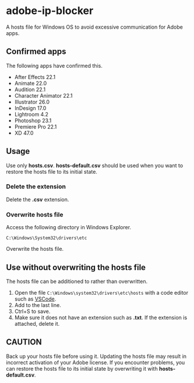 # adobe-ip-blocker

A hosts file for Windows OS to avoid excessive communication for Adobe apps.

## Confirmed apps
The following apps have confirmed this.

- After Effects 22.1
- Animate 22.0
- Audition 22.1
- Character Animator 22.1
- Illustrator 26.0
- InDesign 17.0
- Lightroom 4.2
- Photoshop 23.1
- Premiere Pro 22.1
- XD 47.0

## Usage

Use only **hosts.csv**. **hosts-default.csv** should be used when you want to restore the hosts file to its initial state.

### Delete the extension

Delete the **.csv** extension.

### Overwrite hosts file

Access the following directory in Windows Explorer.

```
C:\Windows\System32\drivers\etc
```

Overwrite the hosts file.

## Use without overwriting the hosts file

The hosts file can be additioned to rather than overwritten.

1. Open the file `C:\Windows\system32\drivers\etc\hosts` with a code editor such as [VSCode](https://azure.microsoft.com/ja-jp/products/visual-studio-code/).
2. Add to the last line.
3. Ctrl+S to save.
4. Make sure it does not have an extension such as **.txt**. If the extension is attached, delete it.

## CAUTION

Back up your hosts file before using it. Updating the hosts file may result in incorrect activation of your Adobe license. If you encounter problems, you can restore the hosts file to its initial state by overwriting it with **hosts-default.csv**.
